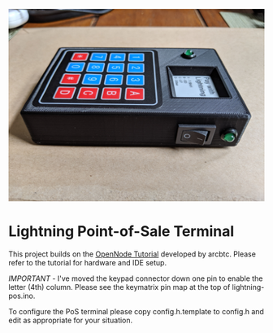 ![Lightning PoS](lightning-pos.jpg)

Lightning Point-of-Sale Terminal
================================================================

This project builds on the
[OpenNode Tutorial](https://github.com/arcbtc/bitcoin2019conf)
developed by arcbtc. Please refer to the tutorial for hardware and IDE
setup.

*IMPORTANT* - I've moved the keypad connector down one pin to enable
the letter (4th) column.  Please see the keymatrix pin map at the top
of lightning-pos.ino.

To configure the PoS terminal please copy config.h.template to
config.h and edit as appropriate for your situation.

